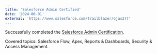 ```yaml
---
title: 'Salesforce Admin Certified'
date: '2024-06-01'
external: 'https://www.salesforce.com/trailblazer/ojas27)'
---
```


Successfully completed the [Salesforce Admin Certification](https://www.salesforce.com/trailblazer/ojas27).

Covered topics: Salesforce Flow, Apex, Reports & Dashboards, Security & Access Management.
